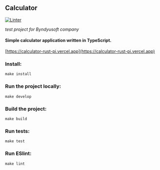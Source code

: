 ## Calculator
[![Linter](https://github.com/SmorodinVik/calculator/actions/workflows/linter.yml/badge.svg)](https://github.com/SmorodinVik/calculator/actions/workflows/linter.yml)

*test project for Byndyusoft company*

#### Simple calculator application written in TypeScript.

[https://calculator-rust-pi.vercel.app](https://calculator-rust-pi.vercel.app)


### Install:
```
make install
```
### Run the project locally:
```
make develop
```
### Build the project:
```
make build
```
### Run tests:
```
make test
```
### Run ESlint:
```
make lint
```

